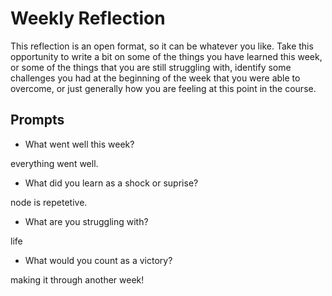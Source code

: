 # Weekly Reflection
This reflection is an open format, so it can be whatever you like. Take this opportunity to write a bit on some of the things you have learned this week, or some of the things that you are still struggling with, identify some challenges you had at the beginning of the week that you were able to overcome, or just generally how you are feeling at this point in the course.

## Prompts
- What went well this week?

everything went well.

- What did you learn as a shock or suprise?

node is repetetive.

- What are you struggling with?

life

- What would you count as a victory?

making it through another week!
